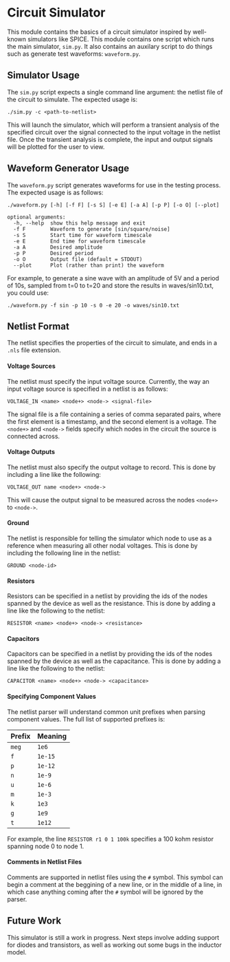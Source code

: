 # Circuit Simulator

This module contains the basics of a circuit simulator inspired by well-known
simulators like SPICE. This module contains one script which runs the main
simulator, `sim.py`. It also contains an auxilary script to do things such as
generate test waveforms: `waveform.py`.

## Simulator Usage

The `sim.py` script expects a single command line argument: the netlist file of
the circuit to simulate. The expected usage is:

```
./sim.py -c <path-to-netlist>
```

This will launch the simulator, which will perform a transient analysis of the
specified circuit over the signal connected to the input voltage in the netlist
file. Once the transient analysis is complete, the input and output signals
will be plotted for the user to view.

## Waveform Generator Usage

The `waveform.py` script generates waveforms for use in the testing process.
The expected usage is as follows:

```
./waveform.py [-h] [-f F] [-s S] [-e E] [-a A] [-p P] [-o O] [--plot]

optional arguments:
  -h, --help  show this help message and exit
  -f F        Waveform to generate [sin/square/noise]
  -s S        Start time for waveform timescale
  -e E        End time for waveform timescale
  -a A        Desired amplitude
  -p P        Desired period
  -o O        Output file (default = STDOUT)
  --plot      Plot (rather than print) the waveform
```

For example, to generate a sine wave with an amplitude of 5V and a period of
10s, sampled from t=0 to t=20 and store the results in waves/sin10.txt,
you could use:

```
./waveform.py -f sin -p 10 -s 0 -e 20 -o waves/sin10.txt
```

## Netlist Format

The netlist specifies the properties of the circuit to simulate,
and ends in a `.nls` file extension.

#### Voltage Sources
The netlist must specify the input voltage source. Currently, the way an input
voltage source is specified in a netlist is as follows:

```
VOLTAGE_IN <name> <node+> <node-> <signal-file>
```

The signal file is a file containing a series of comma separated pairs, where
the first element is a timestamp, and the second element is a voltage.
The `<node+>` and `<node->` fields specify which nodes in the circuit the
source is connected across.

#### Voltage Outputs
The netlist must also specify the output voltage to record. This is done by
including a line like the following:

```
VOLTAGE_OUT name <node+> <node->
```

This will cause the output signal to be measured across the nodes
`<node+>` to `<node->`.

#### Ground
The netlist is responsible for telling the simulator which node to use as a
reference when measuring all other nodal voltages. This is done by including
the following line in the netlist:

```
GROUND <node-id>
```

#### Resistors
Resistors can be specified in a netlist by providing the ids of the nodes
spanned by the device as well as the resistance. This is done by adding a line
like the following to the netlist:

```
RESISTOR <name> <node+> <node-> <resistance>
```

#### Capacitors
Capacitors can be specified in a netlist by providing the ids of the nodes
spanned by the device as well as the capacitance. This is done by adding a
line like the following to the netlist:

```
CAPACITOR <name> <node+> <node-> <capacitance>
```

#### Specifying Component Values
The netlist parser will understand common unit prefixes when parsing component
values. The full list of supported prefixes is:

<center>

|  Prefix |   Meaning   |
|---------|-------------|
|  `meg`  |  `1e6`      |
|  `f` 	  |  `1e-15`    |
|  `p` 	  |  `1e-12`    |
|  `n` 	  |  `1e-9`     |
|  `u` 	  |  `1e-6`     |
|  `m`    |  `1e-3`     |
|  `k` 	  |  `1e3`      |
|  `g` 	  |  `1e9`      |
|  `t` 	  |  `1e12`     |

</center>

For example, the line `RESISTOR r1 0 1 100k` specifies a 100 kohm resistor
spanning node 0 to node 1.

#### Comments in Netlist Files

Comments are supported in netlist files using the `#` symbol. This symbol can
begin a comment at the beggining of a new line, or in the middle of a line, in
which case anything coming after the `#` symbol will be ignored by the parser.

## Future Work

This simulator is still a work in progress. Next steps involve adding support
for diodes and transistors, as well as working out some bugs in the inductor
model.
